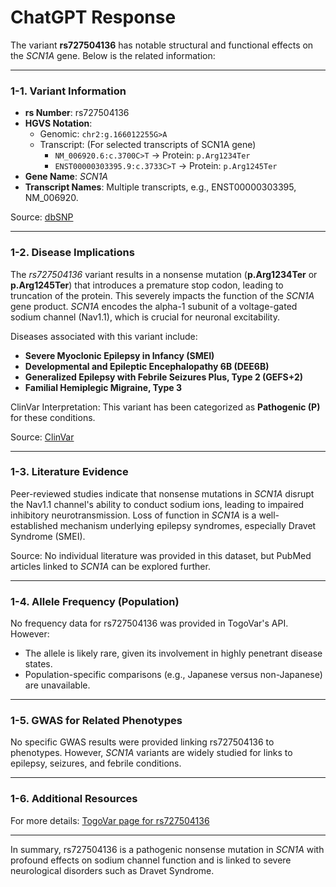 # ChatGPT Response

The variant **rs727504136** has notable structural and functional effects on the *SCN1A* gene. Below is the related information:

---

### **1-1. Variant Information**
- **rs Number**: rs727504136  
- **HGVS Notation**:  
  - Genomic: `chr2:g.166012255G>A`  
  - Transcript: (For selected transcripts of SCN1A gene)
    - `NM_006920.6:c.3700C>T` → Protein: `p.Arg1234Ter`
    - `ENST00000303395.9:c.3733C>T` → Protein: `p.Arg1245Ter`
- **Gene Name**: *SCN1A*  
- **Transcript Names**: Multiple transcripts, e.g., ENST00000303395, NM_006920.

Source: [dbSNP](https://identifiers.org/dbsnp/rs727504136)

---

### **1-2. Disease Implications**
The *rs727504136* variant results in a nonsense mutation (**p.Arg1234Ter** or **p.Arg1245Ter**) that introduces a premature stop codon, leading to truncation of the protein. This severely impacts the function of the *SCN1A* gene product. *SCN1A* encodes the alpha-1 subunit of a voltage-gated sodium channel (Nav1.1), which is crucial for neuronal excitability.

Diseases associated with this variant include:  
- **Severe Myoclonic Epilepsy in Infancy (SMEI)**  
- **Developmental and Epileptic Encephalopathy 6B (DEE6B)**  
- **Generalized Epilepsy with Febrile Seizures Plus, Type 2 (GEFS+2)**  
- **Familial Hemiplegic Migraine, Type 3**

ClinVar Interpretation: This variant has been categorized as **Pathogenic (P)** for these conditions.

Source: [ClinVar](https://www.ncbi.nlm.nih.gov/clinvar/variation/167639/)

---

### **1-3. Literature Evidence**
Peer-reviewed studies indicate that nonsense mutations in *SCN1A* disrupt the Nav1.1 channel's ability to conduct sodium ions, leading to impaired inhibitory neurotransmission. Loss of function in *SCN1A* is a well-established mechanism underlying epilepsy syndromes, especially Dravet Syndrome (SMEI).

Source: No individual literature was provided in this dataset, but PubMed articles linked to *SCN1A* can be explored further.

---

### **1-4. Allele Frequency (Population)**
No frequency data for rs727504136 was provided in TogoVar's API. However:
- The allele is likely rare, given its involvement in highly penetrant disease states.
- Population-specific comparisons (e.g., Japanese versus non-Japanese) are unavailable.

---

### **1-5. GWAS for Related Phenotypes**
No specific GWAS results were provided linking rs727504136 to phenotypes. However, *SCN1A* variants are widely studied for links to epilepsy, seizures, and febrile conditions.

---

### **1-6. Additional Resources**
For more details: [TogoVar page for rs727504136](https://togovar.biosciencedbc.jp/variant_summary/rs727504136)

---

In summary, rs727504136 is a pathogenic nonsense mutation in *SCN1A* with profound effects on sodium channel function and is linked to severe neurological disorders such as Dravet Syndrome.
